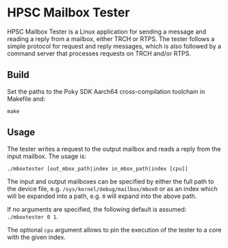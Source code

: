 HPSC Mailbox Tester
===================

HPSC Mailbox Tester is a Linux application for sending a message and reading a
reply from a mailbox, either TRCH or RTPS. The tester follows a simple protocol
for request and reply messages, which is also followed by a command server
that processes requests on TRCH and/or RTPS.

Build
-----

Set the paths to the Poky SDK Aarch64 cross-compilation toolchain in Makefile and:

    make

Usage
-----

The tester writes a request to the output mailbox and reads a reply from
the input mailbox. The usage is:

    ./mboxtester [out_mbox_path|index in_mbox_path|index [cpu]]

The input and output mailboxes can be specified by either the full path to the
device file, e.g. `/sys/kernel/debug/mailbox/mbox0` or as an index which will
be expanded into a path, e.g. `0` will expand into the above path.

If no arguments are specified, the following default is assumed: `./mboxtester 0 1`.

The optional `cpu` argument allows to pin the execution of the tester to a core
with the given index.
